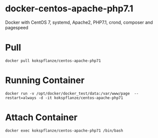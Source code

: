 # docker-centos-apache-php7.1
Docker with CentOS 7, systemd, Apache2, PHP7.1, crond, composer and pagespeed

# Pull

```
docker pull kokspflanze/centos-apache-php71
```

# Running Container

```
docker run -v /opt/docker/docker_test/data:/var/www/page  --restart=always -d -it kokspflanze/centos-apache-php71
```

# Attach Container

```
docker exec kokspflanze/centos-apache-php71 /bin/bash
```